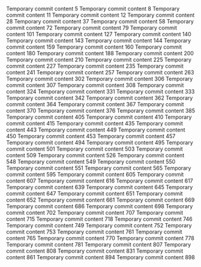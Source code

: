 Temporary commit content 5
Temporary commit content 8
Temporary commit content 11
Temporary commit content 12
Temporary commit content 28
Temporary commit content 37
Temporary commit content 58
Temporary commit content 72
Temporary commit content 79
Temporary commit content 101
Temporary commit content 127
Temporary commit content 140
Temporary commit content 143
Temporary commit content 144
Temporary commit content 159
Temporary commit content 160
Temporary commit content 180
Temporary commit content 188
Temporary commit content 200
Temporary commit content 210
Temporary commit content 225
Temporary commit content 227
Temporary commit content 235
Temporary commit content 241
Temporary commit content 257
Temporary commit content 263
Temporary commit content 302
Temporary commit content 306
Temporary commit content 307
Temporary commit content 308
Temporary commit content 324
Temporary commit content 331
Temporary commit content 333
Temporary commit content 342
Temporary commit content 362
Temporary commit content 364
Temporary commit content 367
Temporary commit content 370
Temporary commit content 376
Temporary commit content 385
Temporary commit content 405
Temporary commit content 410
Temporary commit content 415
Temporary commit content 435
Temporary commit content 443
Temporary commit content 449
Temporary commit content 450
Temporary commit content 453
Temporary commit content 457
Temporary commit content 494
Temporary commit content 495
Temporary commit content 501
Temporary commit content 503
Temporary commit content 509
Temporary commit content 526
Temporary commit content 548
Temporary commit content 549
Temporary commit content 550
Temporary commit content 551
Temporary commit content 565
Temporary commit content 595
Temporary commit content 605
Temporary commit content 607
Temporary commit content 616
Temporary commit content 617
Temporary commit content 639
Temporary commit content 645
Temporary commit content 647
Temporary commit content 651
Temporary commit content 652
Temporary commit content 661
Temporary commit content 669
Temporary commit content 686
Temporary commit content 698
Temporary commit content 702
Temporary commit content 707
Temporary commit content 715
Temporary commit content 718
Temporary commit content 746
Temporary commit content 749
Temporary commit content 752
Temporary commit content 753
Temporary commit content 761
Temporary commit content 765
Temporary commit content 770
Temporary commit content 778
Temporary commit content 781
Temporary commit content 807
Temporary commit content 808
Temporary commit content 831
Temporary commit content 861
Temporary commit content 894
Temporary commit content 898
